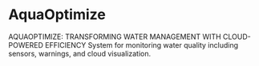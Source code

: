# AquaOptimize
AQUAOPTIMIZE: TRANSFORMING WATER MANAGEMENT WITH CLOUD-POWERED EFFICIENCY
System for monitoring water quality including sensors, warnings, and cloud visualization.

